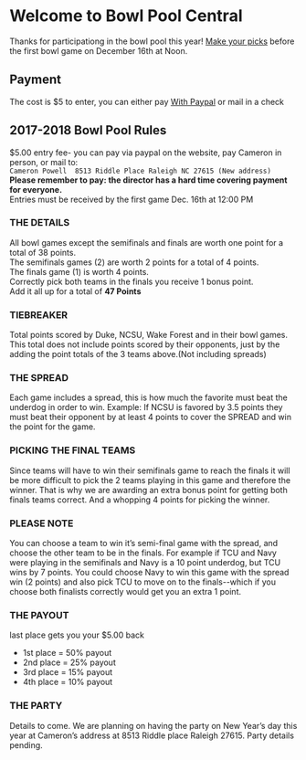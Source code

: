 # Welcome to Bowl Pool Central

Thanks for participationg in the bowl pool this year! [Make your picks](https://goo.gl/forms/LWllE1hrIJiwk2RH3) before the first bowl game on December 16th at Noon.

## Payment

The cost is $5 to enter, you can either pay [With Paypal]() or mail in a check

## 2017-2018  Bowl Pool Rules

$5.00 entry fee- you can pay via paypal on the website, pay Cameron in person, or mail to:  
```Cameron Powell  8513 Riddle Place Raleigh NC 27615 (New address)```  
__Please remember to pay:  the director has a hard time covering payment for everyone.__  
Entries must be received by the first game Dec. 16th at 12:00 PM
### THE DETAILS
All bowl games except the semifinals and finals are worth one point for a total of 38 points.  
The semifinals games (2) are worth 2 points for a total of 4  points.  
The finals game (1) is worth 4 points.  
Correctly pick both teams in the finals you receive 1 bonus point.  
Add it all up for a total of __47 Points__  
### TIEBREAKER
Total points scored by Duke, NCSU, Wake Forest and  in their bowl games. This total does not include points scored by their opponents, just by the adding the point totals of the 3 teams above.(Not including spreads)
### THE SPREAD 
Each game includes a spread, this is how much the favorite must beat the underdog in order to win.   Example: If NCSU is favored by 3.5 points they must beat their opponent by at least 4 points to cover the SPREAD and win the point for the game.
### PICKING THE FINAL TEAMS
Since teams will have to win their semifinals game to reach the finals it will be more difficult to pick the 2 teams playing in this game and therefore the winner. That is why we are awarding an extra bonus point for getting both finals teams correct.  And a whopping 4 points for picking the winner.
### PLEASE NOTE
You can choose a team to win it’s semi-final game with the spread, and choose the other team to be in the finals. For example if TCU and Navy were playing in the semifinals and Navy is a 10 point underdog,  but TCU wins by 7 points. You could choose Navy to win this game with the spread win (2 points) and also pick TCU to move on to the finals--which if you choose both finalists correctly would get you an extra 1 point.
### THE PAYOUT
last place gets you your $5.00 back
* 1st  place = 50% payout
* 2nd place = 25% payout
* 3rd place = 15% payout 
* 4th place = 10% payout
### THE PARTY
Details to come. We are planning on having the party on New Year’s day this year at Cameron’s address at 8513 Riddle place Raleigh 27615. Party details pending.
